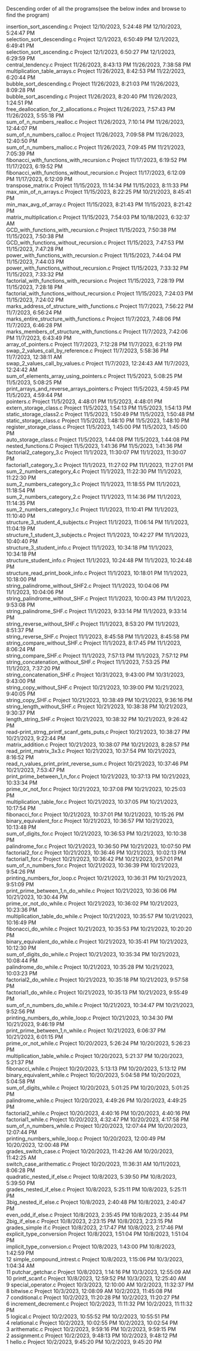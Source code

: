 Descending order of all the programs(see the below index and browse to find the program)


  insertion_sort_ascending.c	Project	12/10/2023, 5:24:48 PM	12/10/2023, 5:24:47 PM	     
  selection_sort_descending.c	Project	12/1/2023, 6:50:49 PM	12/1/2023, 6:49:41 PM	     
  selection_sort_ascending.c	Project	12/1/2023, 6:50:27 PM	12/1/2023, 6:29:59 PM	     
  central_tendency.c	Project	11/26/2023, 8:43:13 PM	11/26/2023, 7:38:58 PM	     
  multiplication_table_arrays.c	Project	11/26/2023, 8:42:53 PM	11/22/2023, 6:20:44 PM	     
  bubble_sort_descending.c	Project	11/26/2023, 8:21:03 PM	11/26/2023, 8:09:28 PM	     
  bubble_sort_ascending.c	Project	11/26/2023, 8:20:40 PM	11/26/2023, 1:24:51 PM	     
  free_deallocation_for_2_allocations.c	Project	11/26/2023, 7:57:43 PM	11/26/2023, 5:55:18 PM	     
  sum_of_n_numbers_realloc.c	Project	11/26/2023, 7:10:14 PM	11/26/2023, 12:44:07 PM	     
  sum_of_n_numbers_calloc.c	Project	11/26/2023, 7:09:58 PM	11/26/2023, 12:40:50 PM	     
  sum_of_n_numbers_malloc.c	Project	11/26/2023, 7:09:45 PM	11/21/2023, 7:05:39 PM	     
  fibonacci_with_functions_with_recursion.c	Project	11/17/2023, 6:19:52 PM	11/17/2023, 6:19:52 PM	     
  fibonacci_with_functions_without_recursion.c	Project	11/17/2023, 6:12:09 PM	11/17/2023, 6:12:09 PM	     
  transpose_matrix.c	Project	11/15/2023, 11:14:34 PM	11/15/2023, 8:11:33 PM	     
  max_min_of_n_arrays.c	Project	11/15/2023, 8:22:25 PM	10/21/2023, 8:45:41 PM	     
  min_max_avg_of_array.c	Project	11/15/2023, 8:21:43 PM	11/15/2023, 8:21:42 PM	     
  matrix_multiplication.c	Project	11/15/2023, 7:54:03 PM	10/18/2023, 6:32:37 AM	     
  GCD_with_functions_with_recursion.c	Project	11/15/2023, 7:50:38 PM	11/15/2023, 7:50:38 PM	     
  GCD_with_functions_without_recursion.c	Project	11/15/2023, 7:47:53 PM	11/15/2023, 7:47:28 PM	     
  power_with_functions_with_recursion.c	Project	11/15/2023, 7:44:04 PM	11/15/2023, 7:44:03 PM	     
  power_with_functions_without_recursion.c	Project	11/15/2023, 7:33:32 PM	11/15/2023, 7:33:32 PM	     
  factorial_with_functions_with_recursion.c	Project	11/15/2023, 7:28:19 PM	11/15/2023, 7:28:18 PM	     
  factorial_with_functions_without_recursion.c	Project	11/15/2023, 7:24:03 PM	11/15/2023, 7:24:02 PM	     
  marks_address_of_structure_with_functions.c	Project	11/7/2023, 7:56:22 PM	11/7/2023, 6:56:24 PM	     
  marks_entire_structure_with_functions.c	Project	11/7/2023, 7:48:06 PM	11/7/2023, 6:46:28 PM	     
  marks_members_of_structure_with_functions.c	Project	11/7/2023, 7:42:06 PM	11/7/2023, 6:43:49 PM	     
  array_of_pointers.c	Project	11/7/2023, 7:12:28 PM	11/7/2023, 6:21:19 PM	     
  swap_2_values_call_by_reference.c	Project	11/7/2023, 5:58:36 PM	11/7/2023, 12:38:11 AM	     
  swap_2_values_call_by_values.c	Project	11/7/2023, 12:24:43 AM	11/7/2023, 12:24:42 AM	     
  sum_of_elements_array_using_pointers.c	Project	11/5/2023, 5:08:25 PM	11/5/2023, 5:08:25 PM	     
  print_arrays_and_reverse_arrays_pointers.c	Project	11/5/2023, 4:59:45 PM	11/5/2023, 4:59:44 PM	     
  pointers.c	Project	11/5/2023, 4:48:01 PM	11/5/2023, 4:48:01 PM	     
  extern_storage_class.c	Project	11/5/2023, 1:54:13 PM	11/5/2023, 1:54:13 PM	     
  static_storage_class2.c	Project	11/5/2023, 1:50:49 PM	11/5/2023, 1:50:48 PM	     
  static_storage_class.c	Project	11/5/2023, 1:48:10 PM	11/5/2023, 1:48:10 PM	     
  register_storage_class.c	Project	11/5/2023, 1:45:00 PM	11/5/2023, 1:45:00 PM	     
  auto_storage_class.c	Project	11/5/2023, 1:44:08 PM	11/5/2023, 1:44:08 PM	     
  nested_functions.C	Project	11/5/2023, 1:41:36 PM	11/5/2023, 1:41:36 PM	     
  factorial2_category_3.c	Project	11/1/2023, 11:30:07 PM	11/1/2023, 11:30:07 PM	     
  factorial1_category_3.c	Project	11/1/2023, 11:27:02 PM	11/1/2023, 11:27:01 PM	     
  sum_2_numbers_category_4.c	Project	11/1/2023, 11:22:30 PM	11/1/2023, 11:22:30 PM	     
  sum_2_numbers_category_3.c	Project	11/1/2023, 11:18:55 PM	11/1/2023, 11:18:54 PM	     
  sum_2_numbers_category_2.c	Project	11/1/2023, 11:14:36 PM	11/1/2023, 11:14:35 PM	     
  sum_2_numbers_category_1.c	Project	11/1/2023, 11:10:41 PM	11/1/2023, 11:10:40 PM	     
  structure_3_student_4_subjects.c	Project	11/1/2023, 11:06:14 PM	11/1/2023, 11:04:19 PM	     
  structure_1_student_3_subjects.c	Project	11/1/2023, 10:42:27 PM	11/1/2023, 10:40:40 PM	     
  structure_3_student_info.c	Project	11/1/2023, 10:34:18 PM	11/1/2023, 10:34:18 PM	     
  structure_student_info.c	Project	11/1/2023, 10:24:48 PM	11/1/2023, 10:24:48 PM	     
  structure_read_print_book_info.c	Project	11/1/2023, 10:18:01 PM	11/1/2023, 10:18:00 PM	     
  string_palindrome_without_SHF2.c	Project	11/1/2023, 10:04:06 PM	11/1/2023, 10:04:06 PM	     
  string_palindrome_without_SHF.c	Project	11/1/2023, 10:00:43 PM	11/1/2023, 9:53:08 PM	     
  string_palindrome_SHF.c	Project	11/1/2023, 9:33:14 PM	11/1/2023, 9:33:14 PM	     
  string_reverse_without_SHF.c	Project	11/1/2023, 8:53:20 PM	11/1/2023, 8:51:37 PM	     
  string_reverse_SHF.c	Project	11/1/2023, 8:45:58 PM	11/1/2023, 8:45:58 PM	     
  string_compare_without_SHF.c	Project	11/1/2023, 8:17:45 PM	11/1/2023, 8:06:24 PM	     
  string_compare_SHF.c	Project	11/1/2023, 7:57:13 PM	11/1/2023, 7:57:12 PM	     
  string_concatenation_without_SHF.c	Project	11/1/2023, 7:53:25 PM	11/1/2023, 7:37:20 PM	     
  string_concatenation_SHF.c	Project	10/31/2023, 9:43:00 PM	10/31/2023, 9:43:00 PM	     
  string_copy_without_SHF.c	Project	10/21/2023, 10:39:00 PM	10/21/2023, 9:40:05 PM	     
  string_copy_SHF.c	Project	10/21/2023, 10:38:49 PM	10/21/2023, 9:36:16 PM	     
  string_length_without_SHF.c	Project	10/21/2023, 10:38:38 PM	10/21/2023, 9:30:37 PM	     
  length_string_SHF.c	Project	10/21/2023, 10:38:32 PM	10/21/2023, 9:26:42 PM	     
  read-print_strng_printf_scanf_gets_puts,c	Project	10/21/2023, 10:38:27 PM	10/21/2023, 9:22:44 PM	     
  matrix_addition.c	Project	10/21/2023, 10:38:07 PM	10/21/2023, 8:28:57 PM	     
  read_print_matrix_3x3.c	Project	10/21/2023, 10:37:54 PM	10/21/2023, 8:16:52 PM	     
  read_n_values_print_print_reverse_sum.c	Project	10/21/2023, 10:37:46 PM	10/21/2023, 7:53:47 PM	     
  print_prime_between_1,n_for.c	Project	10/21/2023, 10:37:13 PM	10/21/2023, 10:33:34 PM	     
  prime_or_not_for.c	Project	10/21/2023, 10:37:08 PM	10/21/2023, 10:25:03 PM	     
  multiplication_table_for.c	Project	10/21/2023, 10:37:05 PM	10/21/2023, 10:17:54 PM	     
  fibonacci_for.c	Project	10/21/2023, 10:37:01 PM	10/21/2023, 10:15:26 PM	     
  binary_equivalent_for.c	Project	10/21/2023, 10:36:57 PM	10/21/2023, 10:13:48 PM	     
  sum_of_digits_for.c	Project	10/21/2023, 10:36:53 PM	10/21/2023, 10:10:38 PM	     
  palindrome_for.c	Project	10/21/2023, 10:36:50 PM	10/21/2023, 10:07:50 PM	     
  factorial2_for.c	Project	10/21/2023, 10:36:46 PM	10/21/2023, 10:02:13 PM	     
  factorial1_for.c	Project	10/21/2023, 10:36:42 PM	10/21/2023, 9:57:01 PM	     
  sum_of_n_numbers_for.c	Project	10/21/2023, 10:36:39 PM	10/21/2023, 9:54:26 PM	     
  printing_numbers_for_loop.c	Project	10/21/2023, 10:36:31 PM	10/21/2023, 9:51:09 PM	     
  print_prime_between_1,n_do_while.c	Project	10/21/2023, 10:36:06 PM	10/21/2023, 10:30:44 PM	     
  prime_or_not_do_while.c	Project	10/21/2023, 10:36:02 PM	10/21/2023, 10:23:36 PM	     
  multiplication_table_do_while.c	Project	10/21/2023, 10:35:57 PM	10/21/2023, 10:16:49 PM	     
  fibonacci_do_while.c	Project	10/21/2023, 10:35:53 PM	10/21/2023, 10:20:20 PM	     
  binary_equivalent_do_while.c	Project	10/21/2023, 10:35:41 PM	10/21/2023, 10:12:30 PM	     
  sum_of_digits_do_while.c	Project	10/21/2023, 10:35:34 PM	10/21/2023, 10:08:44 PM	     
  palindrome_do_while.c	Project	10/21/2023, 10:35:28 PM	10/21/2023, 10:03:23 PM	     
  factorial2_do_while.c	Project	10/21/2023, 10:35:18 PM	10/21/2023, 9:57:58 PM	     
  factorial1_do_while.c	Project	10/21/2023, 10:35:13 PM	10/21/2023, 9:55:49 PM	     
  sum_of_n_numbers_do_while.c	Project	10/21/2023, 10:34:47 PM	10/21/2023, 9:52:56 PM	     
  printing_numbers_do_while_loop.c	Project	10/21/2023, 10:34:30 PM	10/21/2023, 9:46:19 PM	     
  print_prime_between_1,n_while.c	Project	10/21/2023, 6:06:37 PM	10/21/2023, 6:01:15 PM	     
  prime_or_not_while.c	Project	10/20/2023, 5:26:24 PM	10/20/2023, 5:26:23 PM	     
  multiplication_table_while.c	Project	10/20/2023, 5:21:37 PM	10/20/2023, 5:21:37 PM	     
  fibonacci_while.c	Project	10/20/2023, 5:13:13 PM	10/20/2023, 5:13:12 PM	     
  binary_equivalent_while.c	Project	10/20/2023, 5:04:58 PM	10/20/2023, 5:04:58 PM	     
  sum_of_digits_while.c	Project	10/20/2023, 5:01:25 PM	10/20/2023, 5:01:25 PM	     
  palindrome_while.c	Project	10/20/2023, 4:49:26 PM	10/20/2023, 4:49:25 PM	     
  factorial2_while.c	Project	10/20/2023, 4:40:16 PM	10/20/2023, 4:40:16 PM	     
  factorial1_while.c	Project	10/20/2023, 4:32:47 PM	10/20/2023, 4:17:58 PM	     
  sum_of_n_numbers_while.c	Project	10/20/2023, 12:07:44 PM	10/20/2023, 12:07:44 PM	     
  printing_numbers_while_loop.c	Project	10/20/2023, 12:00:49 PM	10/20/2023, 12:00:48 PM	     
  grades_switch_case.c	Project	10/20/2023, 11:42:26 AM	10/20/2023, 11:42:25 AM	     
  switch_case_arithematic.c	Project	10/20/2023, 11:36:31 AM	10/11/2023, 8:06:28 PM	     
  quadratic_nested_if_else.c	Project	10/8/2023, 5:39:50 PM	10/8/2023, 5:39:50 PM	     
  grades_nested_if_else.c	Project	10/8/2023, 5:25:11 PM	10/8/2023, 5:25:11 PM	     
  3big_nested_if_else.c	Project	10/8/2023, 2:40:48 PM	10/8/2023, 2:40:47 PM	     
  even_odd_if_else.c	Project	10/8/2023, 2:35:45 PM	10/8/2023, 2:35:44 PM	     
  2big_if_else.c	Project	10/8/2023, 2:23:15 PM	10/8/2023, 2:23:15 PM	     
  grades_simple if.c	Project	10/8/2023, 2:17:47 PM	10/8/2023, 2:17:46 PM	     
  explicit_type_conversion	Project	10/8/2023, 1:51:04 PM	10/8/2023, 1:51:04 PM	     
  implicit_type_conversion.c	Project	10/8/2023, 1:43:00 PM	10/8/2023, 1:42:59 PM	     
12 simple_compound_intrest.c	Project	10/8/2023, 1:15:06 PM	10/3/2023, 1:04:34 AM	     
11 putchar_getchar.c	Project	10/8/2023, 1:14:16 PM	10/3/2023, 12:55:09 AM	     
10 printf_scanf.c	Project	10/8/2023, 12:59:52 PM	10/3/2023, 12:25:40 AM	     
9  special_operator.c	Project	10/3/2023, 12:10:00 AM	10/2/2023, 11:32:37 PM	     
8  bitwise.c	Project	10/3/2023, 12:08:09 AM	10/2/2023, 11:45:08 PM	     
7  conditional.c	Project	10/2/2023, 11:20:28 PM	10/2/2023, 11:20:27 PM	     
6  increment_decrement.c	Project	10/2/2023, 11:11:32 PM	10/2/2023, 11:11:32 PM	     
5  logical.c	Project	10/2/2023, 10:55:52 PM	10/2/2023, 10:55:51 PM	     
4  relational.c	Project	10/2/2023, 10:02:55 PM	10/2/2023, 10:02:54 PM	     
3  arithematic.c	Project	10/2/2023, 9:59:16 PM	10/2/2023, 9:59:15 PM	     
2 assignment.c	Project	10/2/2023, 9:48:13 PM	10/2/2023, 9:48:12 PM	     
1 hello.c	Project	10/2/2023, 9:45:20 PM	10/2/2023, 9:45:20 PM	     
